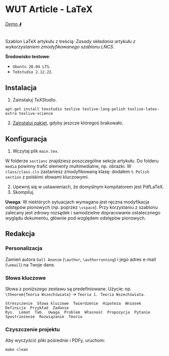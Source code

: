 # WUT Article - LaTeX

######  [Demo :arrow_down:][link-download-latex]

Szablon LaTeX artykułu z treścią: *Zasady składania artykułu z wykorzystaniem zmodyfikowanego szablonu LNCS*.

**Środowisko testowe**:

- `Ubuntu 20.04 LTS`.
- `TeXstudio 2.12.22`.

## Instalacja

1. Zainstaluj *TeXStudio*.

```shell
apt-get install texstudio texlive texlive-lang-polish texlive-latex-extra texlive-science
```

2. [Zainstaluj pakiet][package-installation], gdyby jeszcze któregoś brakowało.

## Konfiguracja

1. Wczytaj plik `main.tex`.

W folderze `sections` znajdziesz poszczególne sekcje artykułu. Do folderu `media` powinny trafić elementy multimedialne, np. obrazki. W `class/class.cls` zastaniesz zmodyfikowaną klasę: dodałem `% Polish section` z polskimi słowami kluczowymi.

2. Upewnij się w ustawieniach, że domyślnym kompilatorem jest PdfLaTeX.
3. Skompiluj.

**Uwaga**: W niektórych sytuacjach wymagana jest ręczna modyfikacja odstępów pionowych (np. poprzez `\vspace`). Przy korzystaniu z szablonu zalecany jest zdrowy rozsądek i samodzielne dopracowanie ostatecznego wyglądu dokumentu, głównie pod względem odstępów pionowych.

## Redakcja

### Personalizacja

Zamień autora `Gall Anonim` (`\author`, `\authorrunning`) i jego adres e-mail (`\email`) na Twoje dane.

### Słowa kluczowe

Słowa z poniższego zestawu są predefiniowane. Użycie: np. `\theorem{Teoria Wszechświata}` → `Teoria 1. Teoria Wszechświata`.

```
Streszczenie  Słowa kluczowe  Twierdzenie  Hipoteza  Wniosek  Definicja  Przykład  Zadanie
Rys.  Lemat  Tab.  Uwaga  Problem  Własność  Propozycja  Pytanie  Spostrzeżenie  Rozwiązanie  Teoria
```

### Czyszczenie projektu

Aby wyczyścić pliki pośrednie i PDFy, uruchom:

```shell
make clean
```

[link-download-latex]: https://github.com/marcullo/WUT-Article/releases/latest/download/Anonim_artykul_latex.pdf
[package-installation]: https://tex.stackexchange.com/questions/73016/how-do-i-install-an-individual-package-on-a-linux-system
